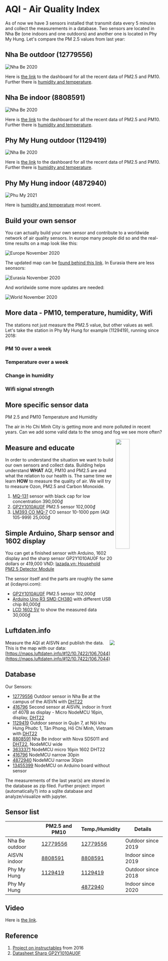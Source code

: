 # AQI - Air Quality Index

As of now we have 3 sensors installed that transmit data every 5 minutes and collect the measurements in a database. Two sensors are located in Nha Be (one indoors and one outdoors) and another one is located in Phy My Hung. Let's compare the PM 2.5 values from last year:

## Nha Be outdoor (12779556)

![Nha Be 2020](nhabe2020.png)

Here is [the link](https://api-rrd.madavi.de/grafana/d/GUaL5aZMz/pm-sensors?orgId=1&theme=light&var-chipID=esp8266-12779556) to the dashboard for all the recent data of PM2.5 and PM10. Further there is [humidity and temperature](https://api-rrd.madavi.de/grafana/d/q87EBfWGk/temperature-humidity-pressure?orgId=1&var-chipID=esp8266-12779556).


## Nha Be indoor (8808591)

![Nha Be 2020](aisvn2020.png)

Here is [the link](https://api-rrd.madavi.de/grafana/d/GUaL5aZMz/pm-sensors?orgId=1&theme=light&var-chipID=esp8266-8808591) to the dashboard for all the recent data of PM2.5 and PM10. Further there is [humidity and temperature](https://api-rrd.madavi.de/grafana/d/q87EBfWGk/temperature-humidity-pressure?orgId=1&var-chipID=esp8266-8808591).


## Phy My Hung outdoor (1129419)

![Nha Be 2020](phumy2020.png)

Here is [the link](https://api-rrd.madavi.de/grafana/d/GUaL5aZMz/pm-sensors?orgId=1&var-chipID=esp8266-1129419) to the dashboard for all the recent data of PM2.5 and PM10. Further there is [humidity and temperature](https://api-rrd.madavi.de/grafana/d/q87EBfWGk/temperature-humidity-pressure?orgId=1&var-chipID=esp8266-1129419).


## Phy My Hung indoor (4872940)

![Phu My 2021](phumy2.png)

Here is [humidity and temperature](https://api-rrd.madavi.de/grafana/d/q87EBfWGk/temperature-humidity-pressure?orgId=1&var-chipID=esp8266-4872940) most recent.


## Build your own sensor

You can actually build your own sensor and contribute to a worldwide network of air quality sensors. In europe many people did so and the real-time results on a map look like this:

![Europe November 2020](europe.png)

The updated map can be [found behind this link](https://maps.sensor.community/#13/10.7147/106.6886). In Eurasia there are less seonsors:

![Eurasia November 2020](eurasia.png)

And worldwide some more updates are needed:

![World November 2020](world.png)

## More data - PM10, temperature, humidity, Wifi

The stations not just measure the PM2.5 value, but other values as well. Let's take the station in Phy My Hung for example (1129419), running since 2018:

### PM 10 over a week

### Temperature over a week

### Change in humidity

### Wifi signal strength


<!--
## Temperature

<img src="https://www.madavi.de/sensor/images/sensor-esp8266-12779556-dht-1-day.png">
<img src="https://www.madavi.de/sensor/images/sensor-esp8266-8808591-dht-1-day.png">
<img src="https://www.madavi.de/sensor/images/sensor-esp8266-1129419-dht-1-day.png">

## Humidity

<img src="https://www.madavi.de/sensor/images/sensor-esp8266-12779556-dht-25-day.png">
<img src="https://www.madavi.de/sensor/images/sensor-esp8266-8808591-dht-25-day.png">
<img src="https://www.madavi.de/sensor/images/sensor-esp8266-1129419-dht-25-day.png">
-->


## More specific sensor data


PM 2.5 and PM10
Temperature and Humidity

The air in Ho Chi Minh City is getting more and more polluted in recent years. Can we add some valid data to the smog and fog we see more often?

<img src="https://github.com/kreier/aqi/blob/main/arduino/qr-map.png" width="30%" align="right">


## Measure and educate

In order to understand the situation we want to build our own sensors and collect data. Building helps understand __WHAT__ AQI, PM10 and PM2.5 are and what the relation to our health is. The same time we learn __HOW__ to measure the quality of air. We will try to measure Ozon, PM2.5 and Carbon Monoxide.

1. [MQ-131](https://www.lazada.vn/products/mq-131-ozone-sensor-module-ozone-gas-detection-i334848456-s537210369.html?spm=a2o4n.searchlist.list.1.a2451d0cT7TbpJ&search=1) sensor with black cap for low concentration 390,000₫ 
2. [GP2Y1010AU0F](https://icdayroi.com/cam-bien-bui-pm2-5gp2y1010au0f) PM2.5 sensor 102,000₫
3. [LM393 CO MQ-7](https://icdayroi.com/cam-bien-khi-co-mq-7) CO sensor 10-1000 ppm (AQI 105-999) 25,000₫

## Simple Arduino, Sharp sensor and 1602 display

You can get a finished sensor with Arduino, 1602 display and the sharp sensor GP2Y1010AU0F for 20 dollars or 419,000 VND:
[lazada.vn: Household PM2.5 Detector Module](https://www.lazada.vn/products/household-pm25-detector-module-air-quality-dust-sensor-tft-lcd-display-monitor-i211854287-s265229101.html?spm=a2o4n.searchlist.list.109.21c729f7x9fcvY&search=1)

The sensor itself and the parts are roughly the same at (icdayroi.com):
- [GP2Y1010AU0F](https://icdayroi.com/cam-bien-bui-pm2-5gp2y1010au0f) PM2.5 sensor 102,000₫
- [Arduino Uno R3 SMD CH380](https://icdayroi.com/arduino-uno-r3-smd) with different USB chip 80,000₫
- [LCD 1602 5V](https://icdayroi.com/lcd-1602) to show the measured data 30,000₫

## Luftdaten.info

<img src="https://github.com/kreier/aqi/blob/main/data/aqi-hcmc-2019-10-17.png" align="right">

Measure the AQI at AISVN and publish the data. This is the map with our data:
[https://maps.luftdaten.info/#12/10.7422/106.7044](https://maps.luftdaten.info/#12/10.7422/106.7044) 


## Database

Our Sensors:
- [12779556](https://www.madavi.de/sensor/graph.php?sensor=esp8266-12779556-sds011) Outdoor sensor in Nha Be at the campus of the AISVN with [DHT22](https://www.madavi.de/sensor/graph.php?sensor=esp8266-12779556-dht)
- [416796](https://www.madavi.de/sensor/graph.php?sensor=esp8266-1129419-sds011) Second sensor at AISVN, indoor in front of 407B as display - Micro NodeMCU 16pin, display, [DHT22](https://www.madavi.de/sensor/graph.php?sensor=esp8266-416796-dht)
- [1129419](https://www.madavi.de/sensor/graph.php?sensor=esp8266-416796-sds011#l_week) Outdoor sensor in Quận 7, at Nội khu Hưng Phước 1, Tân Phong, Hồ Chí Minh, Vietnam with [DHT22]()
- [8808591](https://www.madavi.de/sensor/graph.php?sensor=esp8266-8808591-sds011) Nha Be indoor with Nova SDS011 and [DHT22](https://www.madavi.de/sensor/graph.php?sensor=esp8266-8808591-dht), NodeMCU wide
- [3633371](https://www.madavi.de/sensor/graph.php?sensor=esp8266-3633371-dht) NodeMCU micro 16pin 1602 DHT22
- [416796](https://www.madavi.de/sensor/graph.php?sensor=esp8266-416796-dht) NodeMCU narrow 30pin
- [4872940](https://www.madavi.de/sensor/graph.php?sensor=esp8266-4872940-dht) NodeMCU narrow 30pin
- [13455399]() NodeMCU on Arduino board without sensor

The measurements of the last year(s) are stored in the database as zip filed. Further project: import (automatically?) into a sqlite database and analyze/visualize with jupyter.

## Sensor list

|                |  PM2.5 and PM10        |    Temp./Humidity      | Details            |
|----------------|------------------------|------------------------|--------------------|
| Nha Be outdoor | [12779556](https://www.madavi.de/sensor/graph.php?sensor=esp8266-12779556-sds011)    | [12779556](https://www.madavi.de/sensor/graph.php?sensor=esp8266-12779556-dht)           | Outdoor since 2019 |
| AISVN indoor   | [8808591](https://www.madavi.de/sensor/graph.php?sensor=esp8266-8808591-sds011)      | [8808591](https://www.madavi.de/sensor/graph.php?sensor=esp8266-8808591-dht)           | Indoor since 2019  |
| Phy My Hung    | [1129419](https://www.madavi.de/sensor/graph.php?sensor=esp8266-1129419-sds011)      | [1129419](https://www.madavi.de/sensor/graph.php?sensor=esp8266-12779556-dht)           | Outdoor since 2018 |
| Phy My Hung    |                       | [4872940](https://www.madavi.de/sensor/graph.php?sensor=esp8266-4872940-dht)           | Indoor since 2020 |

## Video

Here is [the link](https://youtu.be/julMgNcVdVA).

## Reference

1. [Project on instructables](https://www.instructables.com/id/How-to-Interface-With-Optical-Dust-Sensor/) from 2016
2. [Datasheet Sharp GP2Y1010AU0F](https://global.sharp/products/device/lineup/data/pdf/datasheet/gp2y1010au_appl_e.pdf)
